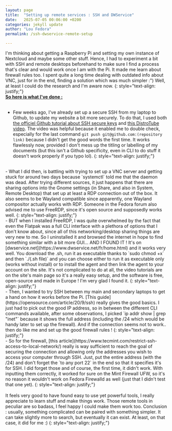 ```yaml
---
layout: page
title:  "Setting up remote services : SSH and DWService"
date:   2025-07-05 00:06:00 +0200
categories: jekyll update
author: "Lou Fedora"
permalink: /ssh-dwservice-remote-setup

---
```


I'm thinking about getting a Raspberry Pi and setting my own instance of Nextcloud and maybe some other stuff. Hence, I had to experiment a bit with SSH and remote desktops beforehand to make sure I find a process that's clear and would work once I am with the Pi. It made me learn about firewall rules too. I spent quite a long time dealing with outdated info about VNC, just for in the end, finding a solution which was much simpler :") Well, at least I could do the research and I'm aware now.
{: style="text-align: justify;"}
<br/>
**<u>So here is what I've done : </u>**
<br/>
<br/>
- Few weeks ago, I've already set up a secure SSH from my laptop to Github, to update my website a bit more securely. To do that, I used both [the officiel Github tutorial about SSH secure keys](https://docs.github.com/en/authentication/connecting-to-github-with-ssh/generating-a-new-ssh-key-and-adding-it-to-the-ssh-agent) and [this DistroTube video](https://www.youtube.com/watch?v=r4CyUAFMUcY&t=1254s). The video was helpful because it enabled me to double check, especially for the last command `git push git@github.com:(repository link)` because I didn't get the good words the first time. It works flawlessly now, provided I don't mess up the titling or labelling of my documents (but this isn't a Github specificity, even in CLI to do stuff it doesn't work properly if you typo lol).
{: style="text-align: justify;"}
<br/>
- What I did then, is battling with trying to set up a VNC server and getting stuck for around two days because `systemctl` told me that the daemon was dead. After trying different sources, it just happens that there are sharing options into the Gnome settings (in Share, and also in System, Remote Desktop) that set up at least a RDP connection out of the box. It also seems to be Wayland compatible since apparently, one Wayland compositor actually works with RDP. Someone in the Fedora forum also advised me to use FreeRDP, since it's open source and supposedly works well.
{: style="text-align: justify;"}
<br/>
- BUT when I installed FreeRDP, I was quite overwhelmed by the fact that even the Flatpak was a full CLI interface with a plethora of options that I don't know about, since all of this networking/desktop sharing things are very new to me. So I uninstalled it and browsed the internet in hope to find something similar with a bit more GUI... AND I FOUND IT ! It's on [dwservice.net](https://www.dwservice.net/fr/home.html) and it works very well. You download the .sh, run it as executable thanks to `sudo chmod +x` and then `./(.sh file)` and you can choose either to run it as executable only (works without install) or to install the agent and then link the agent to your account on the site. It's not complicated to do at all, the video tutorials are on the site's main page so it's a really easy setup, and the software is free, open-source and made in Europe ! I'm very glad I found it.
{: style="text-align: justify;"}
<br/>
- Then, I wanted to try SSH between my main and secondary laptops to get a hand on how it works before the Pi. [This guide](https://opensource.com/article/20/9/ssh) really gives the good basics. I just had to pick out the good IP address, so in between the different CLI commands available, after some observations, I picked `ip addr show | grep "inet"` because it shows the full address (including the /24 which would be handy later to set up the firewall). And if the connection seems not to work.. then do like me and set up the good firewall rules !
{: style="text-align: justify;"}
<br/>
- So for the firewall, [this article](https://www.tecmint.com/restrict-ssh-access-to-local-network/) really is way sufficient to reach the goal of securing the connection and allowing only the addresses you wish to access your computer through SSH. Just, put the entire address (with the /24) and don't forget the `to any port 22` in the end so that it specifies it's for SSH. I did forget those and of course, the first time, it didn't work. With inputting them correctly, it worked for sure on the Mint Firewall UFW, so it's no reason it wouldn't work on Fedora Firewalld as well (just that I didn't test that one yet).
{: style="text-align: justify;"}
<br/>
<br/>
It feels very good to have found easy to use yet powerful tools, I really appreciate to learn stuff and make things work. Those remote tools in peculiar are so badass, I feel happy I could make them work too. Conclusion : usually, something complicated can be paired with something simpler. It can take slightly more to search, but eventually it can exist. At least, on that case, it did for me :)
{: style="text-align: justify;"}

